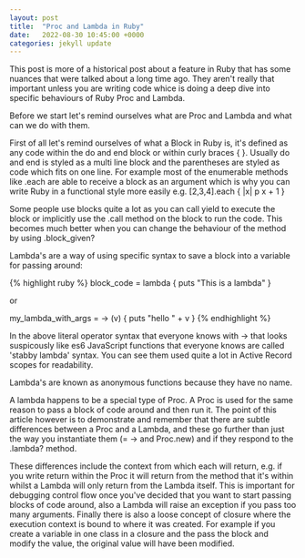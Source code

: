 ```yaml
---
layout: post
title:  "Proc and Lambda in Ruby"
date:   2022-08-30 10:45:00 +0000
categories: jekyll update
---
```


This post is more of a historical post about a feature in Ruby that has some nuances that were talked about a long time ago. They aren't really that important unless you are writing code whice is doing a deep dive into specific behaviours of Ruby Proc and Lambda.

Before we start let's remind ourselves what are Proc and Lambda and what can we do with them.

First of all let's remind ourselves of what a Block in Ruby is, it's defined as any code within the do and end block or within curly braces { }. Usually do and end is styled as a multi line block and the parentheses are styled as code which fits on one line. For example
most of the enumerable methods like .each are able to receive a block as an argument which is
why you can write Ruby in a functional style more easily e.g. [2,3,4].each { |x| p x + 1 }

Some people use blocks quite a lot as you can call yield to execute the block or implicitly use the .call method on the block to run the code. This becomes much better when you can change the behaviour of the method by using .block_given?

Lambda's are a way of using specific syntax to save a block into a variable for passing around:

{% highlight ruby %}
block_code = lambda { puts "This is a lambda" }

or 

my_lambda_with_args = -> (v) { puts "hello " + v }
{% endhighlight %}

In the above literal operator syntax that everyone knows with -> that looks suspicously like es6 JavaScript functions that everyone knows are called 'stabby lambda' syntax. You can see them used quite a lot in Active Record scopes for readability.

Lambda's are known as anonymous functions because they have no name.

A lambda happens to be a special type of Proc. A Proc is used for the same reason to pass a 
block of code around and then run it. The point of this article however is to demonstrate and remember that there are subtle differences between a Proc and a Lambda, and these go further than just the way you instantiate them (= -> and Proc.new) and if they respond to the .lambda? method. 

These differences include the context from which each will return, e.g. if you write return within the Proc it will return from the method that it's within whilst a Lambda will only return from the Lambda itself. This is important for debugging control flow once you've decided that you want to start passing blocks of code around, also a Lambda will raise an exception if you pass too many arguments. Finally there is also a loose concept of closure where the execution context is bound to where it was created. For example if you create a variable in one class in a closure and the pass the block and modify the value, the original value will have been modified.